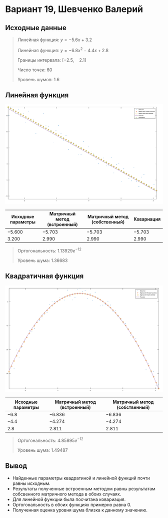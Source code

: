 # Вариант 19, Шевченко Валерий

## Исходные данные

> Линейная функция: $y = -5.6x + 3.2$
>
> Линейная функция: $y = -6.8x^2 - 4.4x + 2.8$
>
> Границы интервала: $[-2.5, \quad 2.1]$
>
> Число точек: $60$
>
> Уровень шумов: $1.6$

## Линейная функция

![lin](lin.png)

| Исходные параметры | Матричный метод (встроенный) | Матричный метод (собственный) | Ковариация |
| --- | --- | --- | --- |
| $-5.600$ | $-5.703$ | $-5.703$ | $-5.703$ |
| $3.200$ | $2.990$ | $2.990$ | $2.990$ |

> Ортогональность: $1.13929 e^{-12}$
>
> Уровень шума: $1.36683$

## Квадратичная функция

![quad](quad.png)

| Исходные параметры | Матричный метод (встроенный) | Матричный метод (собственный)
| --- | --- | --- |
| $-6.8$ | $-6.836$ | $-6.836$ |
| $-4.4$ | $-4.274$ | $-4.274$ |
| $2.8$ | $2.811$ | $2.811$ |

> Ортогональность: $4.85895e^{-12}$
>
> Уровень шума: $1.49487$

## Вывод

- Найденные параметры квадратиной и линейной функций почти равны исходным.
- Результаты полученные встроенным методом равны результатам собсвенного матричного метода в обоих случаях.
- Для линейной функции была посчитана ковариация.
- Ортогональность в обоих функциях примерно равна 0.
- Полученная оценка уровня шума близка к данному значению.
